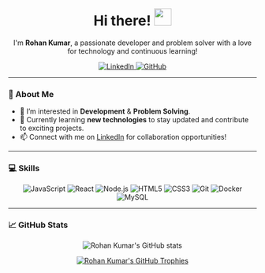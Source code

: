 <h1 align="center">Hi there! <img src="https://media.giphy.com/media/hvRJCLFzcasrR4ia7z/giphy.gif" width="35"></h1>

<p align="center">I'm <b>Rohan Kumar</b>, a passionate developer and problem solver with a love for technology and continuous learning!</p>

<p align="center">
  <a href="https://www.linkedin.com/in/rohan-kumar-9b2a76186/">
    <img src="https://img.shields.io/badge/-Rohan_Kumar-blue?style=flat-square&logo=Linkedin&logoColor=white&link=https://www.linkedin.com/in/rohan-kumar-9b2a76186/" alt="LinkedIn">
  </a>
  <a href="https://github.com/RohanKumar122">
    <img src="https://img.shields.io/badge/-@RohanKumar122-black?style=flat-square&logo=github&logoColor=white&link=https://github.com/RohanKumar122" alt="GitHub">
  </a>
</p>

---

### 🚀 About Me

- 👀 I’m interested in **Development** & **Problem Solving**.
- 🌱 Currently learning **new technologies** to stay updated and contribute to exciting projects.
- 📫 Connect with me on [LinkedIn](https://www.linkedin.com/in/rohan-kumar-9b2a76186/) for collaboration opportunities!

---

### :computer: Skills

<p align="center">
  <img src="https://img.shields.io/badge/-JavaScript-black?style=flat-square&logo=javascript" alt="JavaScript" />
  <img src="https://img.shields.io/badge/-React-20232A?style=flat-square&logo=react" alt="React" />
  <img src="https://img.shields.io/badge/-Node.js-339933?style=flat-square&logo=nodedotjs" alt="Node.js" />
  <img src="https://img.shields.io/badge/-HTML5-E34F26?style=flat-square&logo=html5&logoColor=white" alt="HTML5" />
  <img src="https://img.shields.io/badge/-CSS3-1572B6?style=flat-square&logo=css3" alt="CSS3" />
  <img src="https://img.shields.io/badge/-Git-black?style=flat-square&logo=git" alt="Git" />
  <img src="https://img.shields.io/badge/-Docker-0b214a?style=flat-square&logo=docker" alt="Docker" />
  <img src="https://img.shields.io/badge/-MySQL-white?style=flat-square&logo=mysql" alt="MySQL" />
</p>

---

### :chart_with_upwards_trend: GitHub Stats

<p align="center">
  <img src="https://github-readme-stats.vercel.app/api?username=RohanKumar122&show_icons=true&theme=algolia" alt="Rohan Kumar's GitHub stats">
</p>

<p align="center">
  <a href="https://github.com/RohanKumar122">
    <img src="https://github-profile-trophy.vercel.app/?username=RohanKumar122&theme=algolia&no-frame=true&row=1&column=6" alt="Rohan Kumar's GitHub Trophies">
  </a>
</p>
